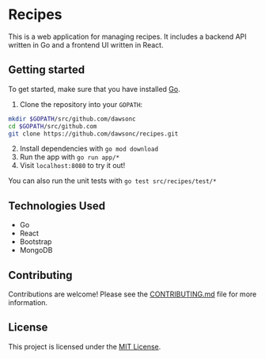 # Recipes

This is a web application for managing recipes. It includes a backend API written in Go and a frontend UI written in React.

## Getting started

To get started, make sure that you have installed [Go](golang.org).

1. Clone the repository into your `GOPATH`:

```bash
mkdir $GOPATH/src/github.com/dawsonc
cd $GOPATH/src/github.com
git clone https://github.com/dawsonc/recipes.git
```

2. Install dependencies with `go mod download`
3. Run the app with `go run app/*`
4. Visit `localhost:8080` to try it out!

You can also run the unit tests with `go test src/recipes/test/*`

## Technologies Used

- Go
- React
- Bootstrap
- MongoDB

## Contributing

Contributions are welcome! Please see the [CONTRIBUTING.md](CONTRIBUTING.md) file for more information.

## License

This project is licensed under the [MIT License](LICENSE).
